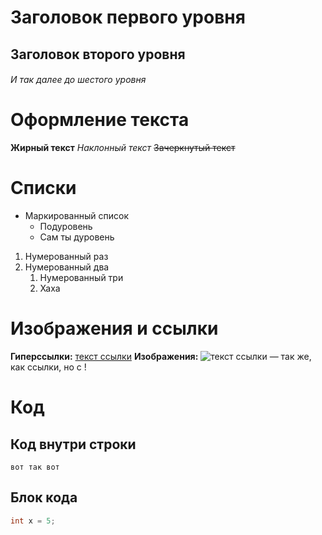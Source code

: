 # Заголовок первого уровня
## Заголовок второго уровня
###### И так далее до шестого уровня

# Оформление текста
**Жирный текст**
*Наклонный текст*
~~Зачеркнутый текст~~

# Списки
* Маркированный список
	* Подуровень
	* Сам ты дуровень

1. Нумерованный раз
1. Нумерованный два
	1. Нумерованный три
	1. Хаха

# Изображения и ссылки

**Гиперссылки:** [текст ссылки](url)
**Изображения:** ![текст ссылки](url) — так же, как ссылки, но с !

# Код
## Код внутри строки
`вот так вот`

## Блок кода 
``` c#
int x = 5;
```

